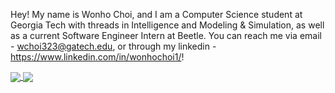 Hey! My name is Wonho Choi, and I am a Computer Science student at Georgia Tech with threads in Intelligence and Modeling & Simulation, as well as a current Software Engineer Intern at Beetle. You can reach me via email - wchoi323@gatech.edu, or through my linkedin - https://www.linkedin.com/in/wonhochoi1/!

<a href="https://github.com/wonhochoi1/github-readme-stats">
  <img align="center" src="https://github-readme-stats.vercel.app/api?username=wonhochoi1&show_icons=true&theme=solarized-light" />
</a>
<a href="https://github.com/wonhochoi1/github-readme-stats">
  <img align="center" src="https://github-readme-stats.vercel.app/api/top-langs/?username=wonhochoi1" />
</a>
